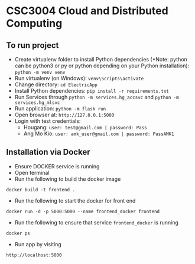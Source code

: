 # CSC3004 Cloud and Distributed Computing

## To run project
- Create virtualenv folder to install Python dependencies (*Note: python can be python3 or py or python depending on your Python installation): ```python -m venv venv```
- Run virtualenv (on Windows): ```venv\Scripts\activate```
- Change directory: ```cd ElectricApp```
- Install Python dependencies: ```pip install -r requirements.txt```
- Run Services through ```python -m services.hg_accsvc``` and ```python -m services.hg_mlsvc```
- Run application: ```python -m flask run```
- Open browser at: ```http://127.0.0.1:5000```
- Login with test credentials: 
    - Hougang: ```user: test@gmail.com | password: Pass```
    - Ang Mo Kio: ```user: amk_user@gmail.com | password: PassAMK1```

## Installation via Docker
- Ensure DOCKER service is running
- Open terminal
- Run the following to build the docker image
```
docker build -t frontend .
```
- Run the following to start the docker for front end
``` 
docker run -d -p 5000:5000 --name frontend_docker frontend
```
- Run the following to ensure that service ```frontend_docker``` is running
```
docker ps
``` 
- Run app by visiting 
```
http://localhost:5000
```
